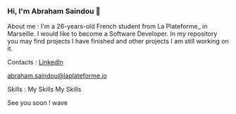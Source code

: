 ### Hi, I'm Abraham Saindou 👋

About me : I'm a 26-years-old French student from La Plateforme_ in Marseille. I would like to become a Software Developer. In my repository you may find projects I have finished and other projects I am still working on it.

Contacts : 
<a href="https://www.linkedin.com/in/abraham-saindou">LinkedIn</a>

abraham.saindou@laplateforme.io

Skills : My Skills My Skills

See you soon ! wave

<!--
**abraham-saindou/abraham-saindou** is a ✨ _special_ ✨ repository because its `README.md` (this file) appears on your GitHub profile.

Here are some ideas to get you started:

- 🔭 I’m currently working on ...
- 🌱 I’m currently learning ...
- 👯 I’m looking to collaborate on ...
- 🤔 I’m looking for help with ...
- 💬 Ask me about ...
- 📫 How to reach me: ...
- 😄 Pronouns: ...
- ⚡ Fun fact: ...
-->
